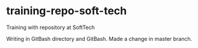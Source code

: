 # training-repo-soft-tech
Training with repository at SoftTech 

Writing in GitBash directory and GitBash.
Made a change in master branch.

